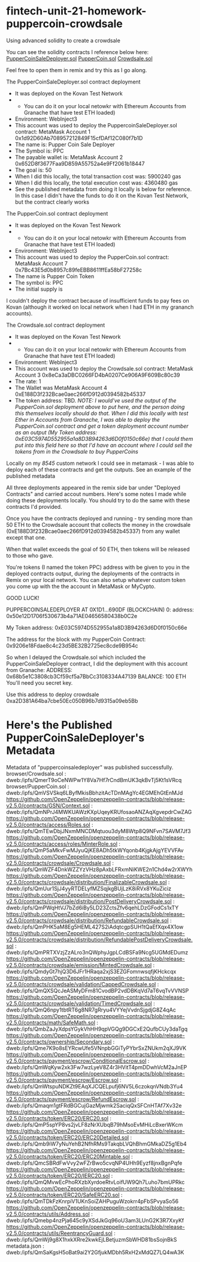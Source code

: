 # fintech-unit-21-homework-puppercoin-crowdsale
 Using advanced solidity to create a crowdsale

 You can see the solidity contracts I reference below here:
 [PupperCoinSaleDeployer.sol](https://ipfs.io/ipfs/QmerT9oCeNWPw1Y8Va7Hf7rCndBmUK3qkBvTj5Kt1sVRcq)
 [PupperCoin.sol](https://ipfs.io/ipfs/QmVSVSkq6LByfMkisBbhzitAcTDnMAgYc4EGMEhGtEnMJd)
 [Crowdsale.sol](https://ipfs.io/ipfs/QmNPrJ4MWKUAWzKXpUqeyKRUfosaoANZAqXgvepdrCwZAG)

 Feel free to open them in remix and try this as I go along.


The PupperCoinSaleDeployer.sol contract deployment
- It was deployed on the Kovan Test Network
- - You can do it on your local netowkr with Ethereum Accounts from Granache that have test ETH loaded)
- Environment: WebInject3
- This account was used to deploy the PuppercoinSaleDeployer.sol contract: MetaMask Account 1 0x1d92D60Ab708957212849F15cfDAf12C080f7b1D
- The name is: Pupper Coin Sale Deployer
- The Symbol is: PPC
- The payable wallet is: MetaMask Account 2 0x652D8f3677Faa9D859A55752a4e9Ff2061b18447
- The goal is: 50
- When I did this locally, the total transaction cost was: 5900240 gas
- When I did this locally, the total execution cost was: 4360480 gas
- See the published metadata from doing it locally is below for reference. In this case I didn't have the funds to do it on the Kovan Test Network, but the contract clearly works

The PupperCoin.sol contract deployment
- It was deployed on the Kovan Test Nework
- - You can do it on your local netowkr with Ethereum Accounts from Granache that have test ETH loaded)
- Environment: WebInject3
- This account was used to deploy the PupperCoin.sol contract: MetaMask Account 7 0x7Bc43E5d0b8957c89feEBB8611ffEa58bF27258c
- The name is Pupper Coin Token
- The symbol is: PPC
- The initial supply is 

I couldn't deploy the contract because of insufficient funds to pay fees on Kovan (although it worked on local network when I had ETH in my grananch accounts).

The Crowdsale.sol  contract deployment
- It was deployed on the Kovan Test Nework
- - You can do it on your local netowkr with Ethereum Accounts from Granache that have test ETH loaded)
- Environment: WebInject3
- This account was used to deploy the Crowdsale.sol contract: MetaMask Account 3 0x8eCa3aDBC0266FD4bA0207Ce906A9F609Bc80c39
- The rate: 1
- The Wallet was MetaMask Account 4 0xE188D3f232Bcae0aec266fD912d0394582b45337
- The token address: TBD. *NOTE: I would've used the output of the PupperCoin.sol deployment above to put here, and the person doing this themselves locally should do that. When I did this locally with test Ether in Accounts from Granache, I was able to deploy the PupperCoin.sol contract and get a token deployment account number as an output (My Token address: 0xE03C5974D552955a1a8D3B94263d6D0f0150c66e) that I could them put into this field here so that I'd have an account where I could sell the tokens from in the Crowdsale to buy PupperCoins*

Locally on my *8545* custom network I could see in metamask - I was able to deploy each of these contracts and get the outputs. See an example of the published metadata

All three deployments appeared in the remix side bar under "Deployed Contracts" and carried accout numbers. Here's some notes I made while doing these deployments locally. You should try to do the same with these contracts I'd provided.

Once you have the contracts deployed and running - try sending more than 50 ETH to the Crowdsale account that collects the money in the crowdsale (0xE188D3f232Bcae0aec266fD912d0394582b45337) from any wallet except that one.

When that wallet exceeds the goal of 50 ETH, then tokens will be released to those who gave.

You're tokens (I named the token PPC) address with be given to you in the deployed contracts output, during the deployments of the contracts in Remix on your local network. You can also setup whatever custom token you come up with the the account in MetaMask or MyCypto.

GOOD LUCK!

PUPPERCOINSALEDEPLOYER AT 0X1D1...690DF (BLOCKCHAIN)
0:
address: 0x50e12D1706f530673b4a71AE04656580438b0C2e


My Token address: 0xE03C5974D552955a1a8D3B94263d6D0f0150c66e


The address for the block with my PupperCoin Contract: 0x9206e18Fdae8c4c23d5BE32B2725ec8cde9B954c


So when I delayed the Crowdsale.sol which included the PupperCoinSaleDeployer contract, I did the deployment with this account from Granache: 
ADDRESS: 0x68b5e1C3808cb3Cf59cf5a7BbCc3108334A47139
BALANCE: 100 ETH
You'll need you secret key.

Use this address to deploy crowdsale 0xa2D381A64ba7cbe50Ec050B96b7d9315a09eb5Bb


# Here's the Published PupperCoinSaleDeployer's Metadata
Metadata of "puppercoinsaledeployer" was published successfully.
browser/Crowdsale.sol : 
dweb:/ipfs/QmerT9oCeNWPw1Y8Va7Hf7rCndBmUK3qkBvTj5Kt1sVRcq
browser/PupperCoin.sol : 
dweb:/ipfs/QmVSVSkq6LByfMkisBbhzitAcTDnMAgYc4EGMEhGtEnMJd
https://github.com/OpenZeppelin/openzeppelin-contracts/blob/release-v2.5.0/contracts/GSN/Context.sol : 
dweb:/ipfs/QmNPrJ4MWKUAWzKXpUqeyKRUfosaoANZAqXgvepdrCwZAG
https://github.com/OpenZeppelin/openzeppelin-contracts/blob/release-v2.5.0/contracts/access/Roles.sol : 
dweb:/ipfs/QmTEwDbjJNxmMNCDMqtuou3dyM8Wtp8Q9NFvn7SAVM7Jf3
https://github.com/OpenZeppelin/openzeppelin-contracts/blob/release-v2.5.0/contracts/access/roles/MinterRole.sol : 
dweb:/ipfs/QmP5aMkvFwMJyuQjKE8ADh5tkWYqonb4KjgkAjgYEVVFAv
https://github.com/OpenZeppelin/openzeppelin-contracts/blob/release-v2.5.0/contracts/crowdsale/Crowdsale.sol : 
dweb:/ipfs/QmWZF4DnkWZZYzVHz8pAxbLFRxmNiKWE2n1Chd4w2rXWYh
https://github.com/OpenZeppelin/openzeppelin-contracts/blob/release-v2.5.0/contracts/crowdsale/distribution/FinalizableCrowdsale.sol : 
dweb:/ipfs/QmUur1SjJ4yyRTDELyfMZSqjkgBUjLzK8iRVx8YKuZiciz
https://github.com/OpenZeppelin/openzeppelin-contracts/blob/release-v2.5.0/contracts/crowdsale/distribution/PostDeliveryCrowdsale.sol : 
dweb:/ipfs/QmPWqHtVJ7bZd6iBy5LD23ZctsZfv6qehLDzGFodCs1xTY
https://github.com/OpenZeppelin/openzeppelin-contracts/blob/release-v2.5.0/contracts/crowdsale/distribution/RefundableCrowdsale.sol : 
dweb:/ipfs/QmPHK5aM8Eg5HEML427S2iAdqtcgpSUH1tQaEfXqx4X1ow
https://github.com/OpenZeppelin/openzeppelin-contracts/blob/release-v2.5.0/contracts/crowdsale/distribution/RefundablePostDeliveryCrowdsale.sol : 
dweb:/ipfs/QmPRTXVzjZzALro3nQWphyJgpLCdBSFa9Ncg5UGMdEDumz
https://github.com/OpenZeppelin/openzeppelin-contracts/blob/release-v2.5.0/contracts/crowdsale/emission/MintedCrowdsale.sol : 
dweb:/ipfs/QmdyGt7hjQ3D6JFr1HRaqa2xjS3EZGFomnwsqfjKHckcqx
https://github.com/OpenZeppelin/openzeppelin-contracts/blob/release-v2.5.0/contracts/crowdsale/validation/CappedCrowdsale.sol : 
dweb:/ipfs/QmQXSQcJeASMyDFm81CvodBP2vdDBKqVd7aT6vqTvVVNSP
https://github.com/OpenZeppelin/openzeppelin-contracts/blob/release-v2.5.0/contracts/crowdsale/validation/TimedCrowdsale.sol : 
dweb:/ipfs/QmQ6npy1tbtRT6g8NR7gRryu4VYYejVvdnSjgdjG8Z4qAc
https://github.com/OpenZeppelin/openzeppelin-contracts/blob/release-v2.5.0/contracts/math/SafeMath.sol : 
dweb:/ipfs/QmbZaJyXdpsYGykVhHH9qpVGQg9DGCxE2QufbCUy3daTgq
https://github.com/OpenZeppelin/openzeppelin-contracts/blob/release-v2.5.0/contracts/ownership/Secondary.sol : 
dweb:/ipfs/Qme7K9o8sEYRcwUfe5VNnpbGGiTyPYbrSxZNUkm2qXJ9VK
https://github.com/OpenZeppelin/openzeppelin-contracts/blob/release-v2.5.0/contracts/payment/escrow/ConditionalEscrow.sol : 
dweb:/ipfs/QmWqKyw2xk3Fw7wzLyeV8Z4r3HVitT4pmDDwhVcM2aJnEP
https://github.com/OpenZeppelin/openzeppelin-contracts/blob/release-v2.5.0/contracts/payment/escrow/Escrow.sol : 
dweb:/ipfs/QmWtspuNDKZt9EAqXJCQELpufj6NV5L6czokqnVNdb3Yu4
https://github.com/OpenZeppelin/openzeppelin-contracts/blob/release-v2.5.0/contracts/payment/escrow/RefundEscrow.sol : 
dweb:/ipfs/Qmaqm1gtFRdBGCujGazMjwmk2SaciqQxSFCnHTAf7Xv32e
https://github.com/OpenZeppelin/openzeppelin-contracts/blob/release-v2.5.0/contracts/token/ERC20/ERC20.sol : 
dweb:/ipfs/QmP5spYP8vs2jvLF8zNrXUbqB79hMsoEvMHiLcBxerWKcm
https://github.com/OpenZeppelin/openzeppelin-contracts/blob/release-v2.5.0/contracts/token/ERC20/ERC20Detailed.sol : 
dweb:/ipfs/Qmb9iW7yNuYehB2NfhRMs9TakqbLVQhBhmGMkaDZ5g1Eb4
https://github.com/OpenZeppelin/openzeppelin-contracts/blob/release-v2.5.0/contracts/token/ERC20/ERC20Mintable.sol : 
dweb:/ipfs/QmcSBRdFwVvy2wFZrBwo5cvqNP4UHh9Eyzf8jnxBgnPqfe
https://github.com/OpenZeppelin/openzeppelin-contracts/blob/release-v2.5.0/contracts/token/ERC20/IERC20.sol : 
dweb:/ipfs/QmQMvwEcPhoRXzbXyrdoeRtvLoifUW9Qh7Luho7bmUPRkc
https://github.com/OpenZeppelin/openzeppelin-contracts/blob/release-v2.5.0/contracts/token/ERC20/SafeERC20.sol : 
dweb:/ipfs/QmTDkFzKnrpiV1UKnSoiZAHPuguWzokrr4pFbSPvyaSo56
https://github.com/OpenZeppelin/openzeppelin-contracts/blob/release-v2.5.0/contracts/utils/Address.sol : 
dweb:/ipfs/Qmebp4nzPja645c9yXSdJkGq96oU3am3LUnG2K3R7XxyKf
https://github.com/OpenZeppelin/openzeppelin-contracts/blob/release-v2.5.0/contracts/utils/ReentrancyGuard.sol : 
dweb:/ipfs/QmWj9g8X1hxkXRre2kwkEjLBetjuzmSbWHD81bsSojnBkS
metadata.json : 
dweb:/ipfs/QmSaKgsH5oBat9ai2Y2GfjukMDbh5RxH2xMdQZ7LQ4wA3K


